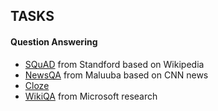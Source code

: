 ## TASKS

#### Question Answering

- [SQuAD](http://stanford-qa.com/) from Standford based on Wikipedia
- [NewsQA]( https://github.com/Maluuba/newsqa) from Maluuba based on CNN news
- [Cloze](http://cs.rochester.edu/nlp/rocstories/) 
- [WikiQA](https://www.microsoft.com/en-us/download/details.aspx?id=52419&from=http%3A%2F%2Fresearch.microsoft.com%2Fen-us%2Fdownloads%2F4495da01-db8c-4041-a7f6-7984a4f6a905%2Fdefault.aspx) from Microsoft research 

